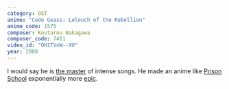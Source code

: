 ```yaml
---
category: OST
anime: "Code Geass: Lelouch of the Rebellion"
anime_code: 1575
composer: Koutarou Nakagawa
composer_code: 7411
video_id: "OH1TVnW--XU"
year: 2008
---
```

I would say he is <a href="https://youtu.be/0kSzP8syBt0">the master</a> of intense songs. He made an anime like <a href="https://myanimelist.net/anime/30240">Prison School</a> exponentially more <a href="https:/youtu.be/ZplY6prNhSQ">epic</a>.